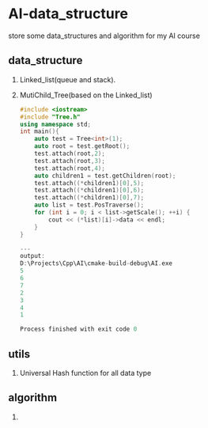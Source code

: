 # AI-data_structure
store some data_structures and algorithm for my AI course

## data_structure

1. Linked_list(queue and stack).

2. MutiChild_Tree(based on the Linked_list)

   ``` c++
   #include <iostream>
   #include "Tree.h"
   using namespace std;
   int main(){
       auto test = Tree<int>(1);
       auto root = test.getRoot();
       test.attach(root,2);
       test.attach(root,3);
       test.attach(root,4);
       auto children1 = test.getChildren(root);
       test.attach((*children1)[0],5);
       test.attach((*children1)[0],6);
       test.attach((*children1)[0],7);
       auto list = test.PosTraverse();
       for (int i = 0; i < list->getScale(); ++i) {
           cout << (*list)[i]->data << endl;
       }
   }
   
   ---
   output:
   D:\Projects\Cpp\AI\cmake-build-debug\AI.exe
   5
   6
   7
   2
   3
   4
   1
   
   Process finished with exit code 0
   ```

   

## utils

1. Universal Hash function for all data type

## algorithm

1. 


